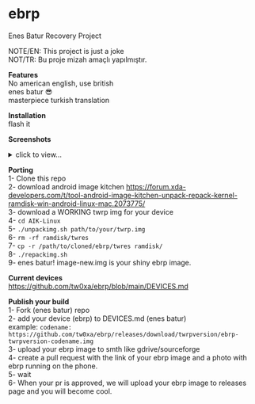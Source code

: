 # ebrp
Enes Batur Recovery Project

NOTE/EN: This project is just a joke\
NOT/TR: Bu proje mizah amaçlı yapılmıştır.

**Features**\
No american english, use british\
enes batur :sunglasses:\
masterpiece turkish translation

**Installation**\
flash it

**Screenshots**
<details>
  <summary>click to view...</summary>
  
![IMG_20230917_161214](https://github.com/tw0xa/ebrp/assets/98216123/0bbecc75-8fa3-48a9-aca7-03290af231db)

![IMG_20230917_161203](https://github.com/tw0xa/ebrp/assets/98216123/5219be71-dd43-43bd-9fcb-87d4bba7967b)

(broken power button, so no ss :(( )\
(bad lighting tho)\
(i broke the screen with throwing the phone to some random stone road)\
</details>

**Porting**\
1- Clone this repo\
2- download android image kitchen https://forum.xda-developers.com/t/tool-android-image-kitchen-unpack-repack-kernel-ramdisk-win-android-linux-mac.2073775/ \
3- download a WORKING twrp img for your device\
4- ```cd AIK-Linux```\
5- ```./unpackimg.sh path/to/your/twrp.img```\
6- ```rm -rf ramdisk/twres```\
7- ```cp -r /path/to/cloned/ebrp/twres ramdisk/```\
8- ```./repackimg.sh```\
9- enes batur! image-new.img is your shiny ebrp image.

**Current devices**\
https://github.com/tw0xa/ebrp/blob/main/DEVICES.md

**Publish your build**\
1- Fork (enes batur) repo\
2- add your device (ebrp) to DEVICES.md (enes batur)\
example: ```codename: https://github.com/tw0xa/ebrp/releases/download/twrpversion/ebrp-twrpversion-codename.img``` \
3- upload your ebrp image to smth like gdrive/sourceforge \
4- create a pull request with the link of your ebrp image and a photo with ebrp running on the phone.\
5- wait\
6- When your pr is approved, we will upload your ebrp image to releases page and you will become cool.
